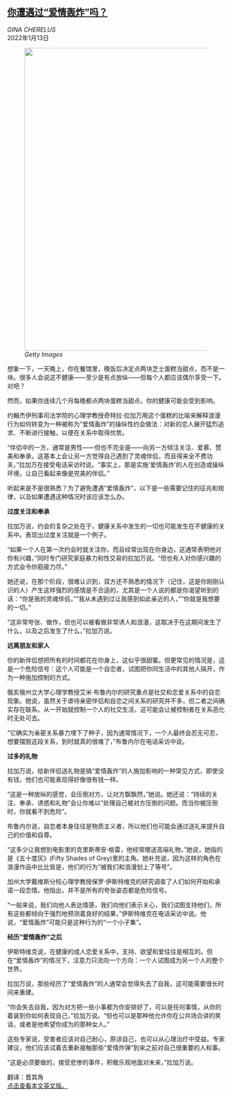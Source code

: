 <!--1642059422000-->
[你遭遇过“爱情轰炸”吗？](https://cn.nytimes.com/style/20220113/love-bombing/)
------

<address>GINA CHERELUS</address><time pudate="2022-01-13 03:10:02" datetime="2022-01-13 03:10:02">2022年1月13日</time><figure><img src="https://images.weserv.nl/?url=static01.nyt.com/images/2022/01/13/fashion/07LOVE-BOMBING/07LOVE-BOMBING-master1050.jpg" width="1050" height="700"><figcaption> <cite>Getty Images</cite></figcaption></figure><section><p>想象一下，一天晚上，你在餐馆里，晚饭后决定点两块芝士蛋糕当甜点，而不是一块。很多人会说这不健康——至少是有点放纵——但每个人都应该偶尔享受一下。对吧？</p><p>然而，如果你连续几个月每晚都点两块蛋糕当甜点，你的健康可能会受到影响。</p><p>约翰杰伊刑事司法学院的心理学教授奇特拉·拉加万用这个蛋糕的比喻来解释浪漫行为如何转变为一种被称为“爱情轰炸”的操纵性约会做法：对新的恋人展开猛烈追求、不断进行接触，以便在关系中取得优势。</p><p>“伴侣中的一方，通常是男性——但也不完全是——向另一方倾注关注、爱慕、赞美和奉承，这基本上会让另一方觉得自己遇到了灵魂伴侣，而且得来全不费功夫，”拉加万在接受电话采访时说。“事实上，那是实施‘爱情轰炸’的人在创造或操纵环境，让自己看起来像是完美的伴侣。”</p><p>听起来是不是很熟悉？为了避免遭遇“爱情轰炸”，以下是一些需要记住的征兆和规律，以及如果遭遇这种情况时该应该怎么办。</p><p><b>过度关注和奉承</b></p><p>拉加万说，约会的复杂之处在于，健康关系中发生的一切也可能发生在不健康的关系中。表现出过度关注就是一个例子。</p><p>“如果一个人在第一次约会时就关注你，而且经常出现在你身边，这通常表明他对你有兴趣，”同时专门研究家庭暴力和性交易的拉加万说。“但也有人对你感兴趣的方式会令你筋疲力尽。”</p><p>她还说，在那个阶段，很难认识到，双方还不熟悉的情况下（记住，这是你刚刚认识的人）产生这样强烈的感情是不合适的，尤其是一个人说的都是你渴望听到的话：“你是我的灵魂伴侣，”“我从未遇到过让我感到如此亲近的人，”“你就是我想要的一切。”</p><p>“这非常夸张、做作，但也可以被看做非常诱人和浪漫，这取决于在这期间发生了什么，以及之后发生了什么，”拉加万说。</p><p><b>远离朋友和家人</b></p><p>你的新伴侣想把所有的时间都花在你身上，这似乎很甜蜜。但更常见的情况是，这是一个危险信号：这个人可能是一个自恋者，试图把你同生活中的其他人隔开，作为一种施加控制的方式。</p><p>俄亥俄州立大学心理学教授艾米·布鲁内尔的研究重点是社交和恋爱关系中的自恋现象。她说，虽然关于虐待亲密伴侣和自恋之间关系的研究并不多，但二者之间确实存在联系。从一开始就控制一个人的社交生活，这可能会让被控制者在关系恶化时无处可去。</p><p>“它确实为亲密关系暴力埋下了种子，因为通常情况下，一个人最终会忍无可忍，想要摆脱这段关系，到时就真的很难了，”布鲁内尔在电话采访中说。</p><p><b>过多的礼物</b></p><p>拉加万说，给新伴侣送礼物是搞“爱情轰炸”的人施加影响的一种常见方式，即使没有钱，他们也可能表现得好像很有钱一样。</p><p>“这是一种放纵的感觉，会压倒对方，让对方飘飘然，”她说。她还说：“持续的关注、奉承、诱惑和礼物”会让你难以“处理自己被对方压倒的问题。而当你被压倒时，你就看不到危险”。</p><p>布鲁内尔说，自恋者本身往往是物质主义者，所以他们也可能会通过送礼来提升自己的价值和自尊。</p><p>“这多少让我想到电影里的克里斯蒂安·格雷，他经常赠送高端礼物，”她说，她指的是《五十度灰》(Fifty Shades of Grey)里的主角。她补充说，因为这样的角色在浪漫作品中比比皆是，他们的行为“被我们和浪漫划上了等号”。</p><p>加州大学戴维斯分校心理学教授保罗·伊斯特维克的研究调查了人们如何开始和承诺一段恋情。他指出，并不是所有的夸张姿态都是危险信号。</p><p>“一般来说，我们向他人表达情感，我们向他们表示关心，我们试图支持他们，所有这些都倾向于强烈地预测着良好的结果，”伊斯特维克在电话采访中说。他说，“爱情轰炸”可能只是这种行为的“一个小子集”。</p><p><b>经历“爱情轰炸”之后</b></p><p>伊斯特维克说，在健康的成人恋爱关系中，支持、欲望和爱往往是相互的。但在“爱情轰炸”的情况下，注意力只流向一个方向：一个人试图成为另一个人的整个世界。</p><p>拉加万说，那些经历了“爱情轰炸”的人通常会觉得失去了自我，这可能需要很长时间来重建。</p><p>“你会失去自我，因为对方把一些小事都为你安排好了，可以是任何事情，从你的着装到你如何表现自己，”拉加万说。“但也可以是那种他允许你在公共场合讲的笑话，或者是他希望你成为的那种女人。”</p><p>这些专家说，受害者应该对自己耐心，原谅自己，也可以从心理治疗中受益。专家建议，他们应该试着去重新接触那些“爱情炸弹”到来之前对自己很重要的人和事。</p><p>“这是必须要做的，接受悲惨的事件，积极乐观地面对未来，”拉加万说。</p></section><footer><p>翻译：晋其角<br><a rel="nofollow" target="_blank" href="https://www.nytimes.com/2022/01/10/style/love-bombing.html">点击查看本文英文版。</a></p></footer>

